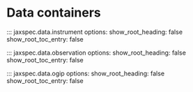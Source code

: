 # Data containers

::: jaxspec.data.instrument
    options:
      show_root_heading: false
      show_root_toc_entry: false

::: jaxspec.data.observation
    options:
      show_root_heading: false
      show_root_toc_entry: false

::: jaxspec.data.ogip
    options:
      show_root_heading: false
      show_root_toc_entry: false